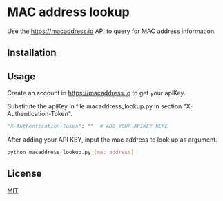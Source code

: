 # MAC address lookup

Use the https://macaddress.io API to query for MAC address information.

## Installation

## Usage

Create an account in https://macaddress.io to get your apiKey.

Substitute the apiKey in file macaddress_lookup.py in section "X-Authentication-Token".

```python
"X-Authentication-Token": ""  # ADD YOUR APIKEY HERE
```

After adding your API KEY, input the mac address to look up as argument.

```bash
python macaddress_lookup.py [mac_address]
```

## License

[MIT](https://choosealicense.com/licenses/mit/)
 